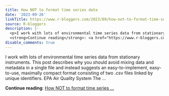 ```yaml
---
title: How NOT to format time series data
date: '2023-09-26'
linkTitle: https://www.r-bloggers.com/2023/09/how-not-to-format-time-series-data/
source: R-bloggers
description: |-
  <p>I work with lots of environmental time series data from stationary instruments. This post describes why you should avoid mixing data and metadata in a single file and instead suggests an easy-to-implement, easy-to-use, maximally compact format consisting of two .csv files linked by unique identifiers. EPA Air Quality System The ...</p>
  <strong>Continue reading</strong>: <a href="https://www.r-bloggers.com/2023/09/how-not-to-format-time-series-data/">How NOT to format time series ...
disable_comments: true
---
```

<p>I work with lots of environmental time series data from stationary instruments. This post describes why you should avoid mixing data and metadata in a single file and instead suggests an easy-to-implement, easy-to-use, maximally compact format consisting of two .csv files linked by unique identifiers. EPA Air Quality System The ...</p>
<strong>Continue reading</strong>: <a href="https://www.r-bloggers.com/2023/09/how-not-to-format-time-series-data/">How NOT to format time series ...